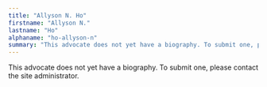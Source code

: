 ```yaml
---
title: "Allyson N. Ho"
firstname: "Allyson N."
lastname: "Ho"
alphaname: "ho-allyson-n"
summary: "This advocate does not yet have a biography. To submit one, please contact the site administrator."
---
```

This advocate does not yet have a biography. To submit one, please contact the site administrator.

